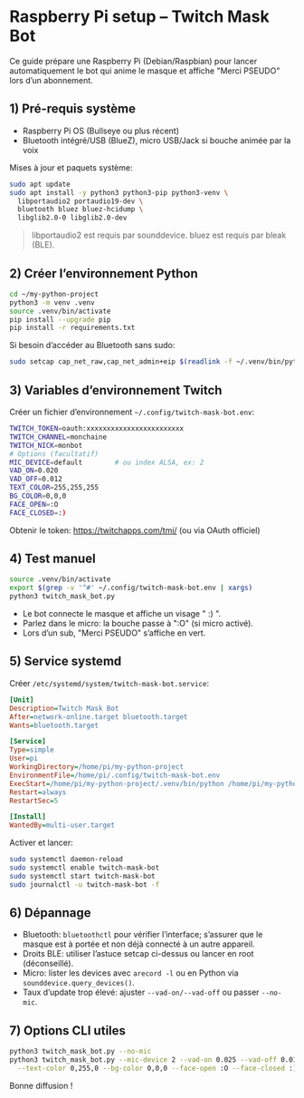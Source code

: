 # Raspberry Pi setup – Twitch Mask Bot

Ce guide prépare une Raspberry Pi (Debian/Raspbian) pour lancer automatiquement le bot qui anime le masque et affiche "Merci PSEUDO" lors d’un abonnement.

## 1) Pré-requis système

- Raspberry Pi OS (Bullseye ou plus récent)
- Bluetooth intégré/USB (BlueZ), micro USB/Jack si bouche animée par la voix

Mises à jour et paquets système:

```bash
sudo apt update
sudo apt install -y python3 python3-pip python3-venv \
  libportaudio2 portaudio19-dev \
  bluetooth bluez bluez-hcidump \
  libglib2.0-0 libglib2.0-dev
```

> libportaudio2 est requis par sounddevice. bluez est requis par bleak (BLE).

## 2) Créer l’environnement Python

```bash
cd ~/my-python-project
python3 -m venv .venv
source .venv/bin/activate
pip install --upgrade pip
pip install -r requirements.txt
```

Si besoin d’accéder au Bluetooth sans sudo:

```bash
sudo setcap cap_net_raw,cap_net_admin+eip $(readlink -f ~/.venv/bin/python)
```

## 3) Variables d’environnement Twitch

Créer un fichier d’environnement `~/.config/twitch-mask-bot.env`:

```bash
TWITCH_TOKEN=oauth:xxxxxxxxxxxxxxxxxxxxxxxx
TWITCH_CHANNEL=monchaine
TWITCH_NICK=monbot
# Options (facultatif)
MIC_DEVICE=default        # ou index ALSA, ex: 2
VAD_ON=0.020
VAD_OFF=0.012
TEXT_COLOR=255,255,255
BG_COLOR=0,0,0
FACE_OPEN=:O
FACE_CLOSED=:)
```

Obtenir le token: https://twitchapps.com/tmi/ (ou via OAuth officiel)

## 4) Test manuel

```bash
source .venv/bin/activate
export $(grep -v '^#' ~/.config/twitch-mask-bot.env | xargs)
python3 twitch_mask_bot.py
```

- Le bot connecte le masque et affiche un visage " :) ".
- Parlez dans le micro: la bouche passe à ":O" (si micro activé).
- Lors d’un sub, "Merci PSEUDO" s’affiche en vert.

## 5) Service systemd

Créer `/etc/systemd/system/twitch-mask-bot.service`:

```ini
[Unit]
Description=Twitch Mask Bot
After=network-online.target bluetooth.target
Wants=bluetooth.target

[Service]
Type=simple
User=pi
WorkingDirectory=/home/pi/my-python-project
EnvironmentFile=/home/pi/.config/twitch-mask-bot.env
ExecStart=/home/pi/my-python-project/.venv/bin/python /home/pi/my-python-project/twitch_mask_bot.py
Restart=always
RestartSec=5

[Install]
WantedBy=multi-user.target
```

Activer et lancer:

```bash
sudo systemctl daemon-reload
sudo systemctl enable twitch-mask-bot
sudo systemctl start twitch-mask-bot
sudo journalctl -u twitch-mask-bot -f
```

## 6) Dépannage

- Bluetooth: `bluetoothctl` pour vérifier l’interface; s’assurer que le masque est à portée et non déjà connecté à un autre appareil.
- Droits BLE: utiliser l’astuce setcap ci-dessus ou lancer en root (déconseillé).
- Micro: lister les devices avec `arecord -l` ou en Python via `sounddevice.query_devices()`.
- Taux d’update trop élevé: ajuster `--vad-on/--vad-off` ou passer `--no-mic`.

## 7) Options CLI utiles

```bash
python3 twitch_mask_bot.py --no-mic
python3 twitch_mask_bot.py --mic-device 2 --vad-on 0.025 --vad-off 0.015 \
  --text-color 0,255,0 --bg-color 0,0,0 --face-open :O --face-closed :)
```

Bonne diffusion !
